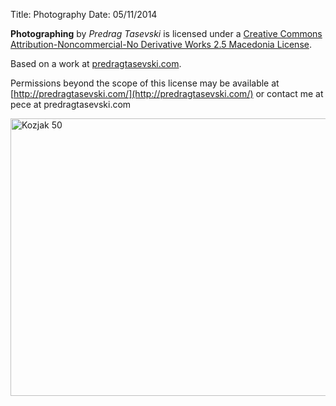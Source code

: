 Title: Photography
Date: 05/11/2014


**Photographing** by _Predrag Tasevski_ is licensed under a [Creative Commons Attribution-Noncommercial-No Derivative Works 2.5 Macedonia License](http://creativecommons.org/licenses/by-nc-nd/2.5/mk/).

Based on a work at [predragtasevski.com](http://predragtasevski.com/).

Permissions beyond the scope of this license may be available at [http://predragtasevski.com/](http://predragtasevski.com/) or contact me at pece at predragtasevski.com

<a data-flickr-embed="true" href="https://www.flickr.com/photos/29569957@N00/albums/72157648717673117" title="Kozjak 50"><img src="https://live.staticflickr.com/5615/15709656531_aa7638e7b1_c.jpg" width="800" height="444" alt="Kozjak 50"></a><script async src="//embedr.flickr.com/assets/client-code.js" charset="utf-8"></script>